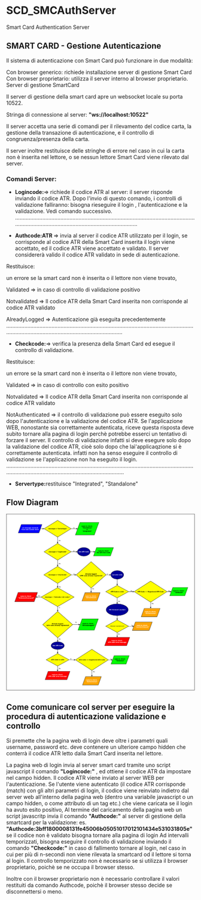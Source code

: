 # SCD_SMCAuthServer
Smart Card Authentication Server

## SMART CARD - Gestione Autenticazione
Il sistema di autenticazione con Smart Card può funzionare in due modalità:

Con browser generico: richiede installazione server di gestione Smart Card
Con browser proprietario: utilizza il server interno al browser proprietario.
Server di gestione SmartCard

Il server di gestione della smart card apre un websocket locale su porta 10522.

Stringa di connessione al server:  <b>"ws://localhost:10522"</b>

Il server accetta una serie di comandi per il rilevamento del codice carta, la gestione della transazione di autenticazione, e il controllo di congruenza/presenza della carta.

Il server inoltre restituisce delle stringhe di errore nel caso in cui la carta non è inserita nel lettore, o se nessun lettore Smart Card viene rilevato dal server.

### Comandi Server:

- <b>Logincode:</b>=> richiede il codice ATR al server: il server risponde inviando il codice ATR. Dopo l'invio  di questo comando, i controlli di validazione falliranno: bisogna rieseguire il login , l'autenticazione e la validazione. Vedi comando successivo.
........................................................................................................................................................................................................

- <b>Authcode:ATR </b>=> invia al server il codice ATR utilizzato per il login, se corrisponde al codice ATR della Smart Card inserita il login viene accettato, ed il codice ATR viene accettato e validato. Il server considererà valido il codice ATR validato in sede di autenticazione.

Restituisce:

un errore se la smart card non è inserita o il lettore non viene trovato,

Validated          => in caso di controllo di validazione positivo

Notvalidated    => Il codice ATR della Smart Card inserita non corrisponde al codice ATR validato

AlreadyLogged => Autenticazione già eseguita precedentemente
.........................................................................................................................................................................................................

- <b>Checkcode:</b>=> verifica la presenza della Smart Card ed esegue il controllo di validazione.

Restituisce:

un errore se la smart card non è inserita o il lettore non viene trovato,

Validated  => in caso di controllo con esito positivo

Notvalidated => Il codice ATR della Smart Card inserita non corrisponde al codice ATR validato

NotAuthenticated => il controllo di validazione può essere eseguito solo dopo l'autenticazione e la validazione del codice ATR. Se l'applicazione WEB, nonostante sia correttamente autenticata, riceve questa risposta deve subito tornare alla pagina di login perchè potrebbe esserci un tentativo di forzare il server. Il controllo di validazione infatti si deve esegure solo dopo la validazione del codice ATR, cioè solo dopo che laì'applicaqzione si è correttamente autenticata. infatti non ha senso eseguire il controllo di validazione se l'applicazione non ha eseguito il login.
..........................................................................................................................................................................................................

- <b>Servertype:</b>restituisce "Integrated", "Standalone"

## Flow Diagram

<img src="diagram/Diagramma1.png" />

## Come comunicare col server per eseguire la procedura di autenticazione validazione e controllo</u>

Si premette che la pagina web di login deve oltre i parametri quali username, password etc. deve contenere un ulteriore campo hidden che conterrà il codice ATR letto dalla Smart Card inserita nel lettore.

La pagina web di login invia al server smart card tramite uno script javascript il comando <b>"Logincode:"</b> , ed ottiene il codice ATR da impostare nel campo hidden.
Il codice ATR viene inviato al server WEB per l'autenticazione. Se l'utente viene autenticato (il codice ATR corrisponde (match) con gli altri parametri di login, il codice viene reinviato indietro dal server web all'interno della pagina web (dentro una variabile javascript o un campo hidden, o come attributo di un tag etc.) che viene caricata se il login ha  avuto esito positivo,
Al termine del caricamento della pagina web un script javascritp invia il comando <b>"Authcode:<ATR>"</b> al server di gestione della smartcard per la validazione: es. <b>"Authcode:3bff1800008131fe45006b05051017012101434e531031805e"</b> se il codice non è validato bisogna tornare alla pagina di login
Ad intervalli temporizzati, bisogna eseguire il controllo di validazione inviando il comando <b>"Checkcode:"</b> in caso di fallimento tornare al login, nel caso in cui per più di n-secondi non viene rilevata la smartcard od il lettore si torna al login.
Il controllo temporizzato non è necessario se si utilizza il browser proprietario, poichè se ne occupa il browser stesso.

Inoltre con il browser proprietario non è necessario controllare il valori restituiti da comando Authcode, poichè il browser stesso decide se disconnettersi o meno.
